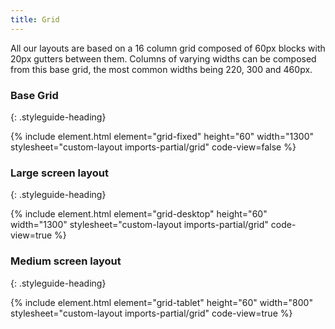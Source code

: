 ```yaml
---
title: Grid
---
```


All our layouts are based on a 16 column grid composed of 60px blocks with 20px gutters between them. Columns of varying widths can be composed from this base grid, the most common widths being 220, 300 and 460px.

### Base Grid
{: .styleguide-heading}

{% include element.html element="grid-fixed" height="60" width="1300" stylesheet="custom-layout imports-partial/grid" code-view=false %}

### Large screen layout
{: .styleguide-heading}

{% include element.html element="grid-desktop" height="60" width="1300" stylesheet="custom-layout imports-partial/grid" code-view=true %}

### Medium screen layout
{: .styleguide-heading}

{% include element.html element="grid-tablet" height="60" width="800" stylesheet="custom-layout imports-partial/grid" code-view=true %}
